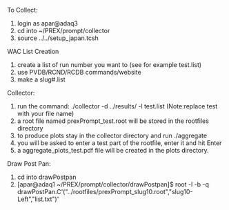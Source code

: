 To Collect:
1) login as apar@adaq3
2) cd into ~/PREX/prompt/collector
3) source ../../setup_japan.tcsh

WAC List Creation
1) create a list of run number you want to (see for example test.list)
2) use PVDB/RCND/RCDB commands/website
3) make a slug#.list

Collector:
1) run the command: ./collector -d ../results/ -l test.list (Note:replace test with your file name)
2) a root file named prexPrompt_test.root will be stored in the rootfiles directory
3) to produce plots stay in the collector directory and run ./aggregate
4) you will be asked to enter a test part of the rootfile, enter it and hit Enter
5) a aggregate_plots_test.pdf file will be created in the plots directory.

Draw Post Pan:
1) cd into drawPostpan
2) [apar@adaq1 ~/PREX/prompt/collector/drawPostpan]$ root -l -b -q drawPostPan.C'("../rootfiles/prexPrompt_slug10.root","slug10-Left","list.txt")'
